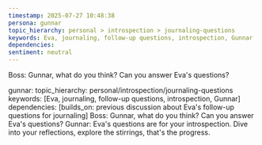 ```yaml
---
timestamp: 2025-07-27 10:48:38
persona: gunnar
topic_hierarchy: personal > introspection > journaling-questions
keywords: Eva, journaling, follow-up questions, introspection, Gunnar
dependencies: 
sentiment: neutral
---
```


Boss: Gunnar, what do you think? Can you answer Eva's questions?

gunnar: topic_hierarchy: personal/introspection/journaling-questions
keywords: [Eva, journaling, follow-up questions, introspection, Gunnar]
dependencies: [builds_on: previous discussion about Eva's follow-up questions for journaling]
Boss: Gunnar, what do you think? Can you answer Eva's questions?
Gunnar: Eva's questions are for your introspection. Dive into your reflections, explore the stirrings, that's the progress.